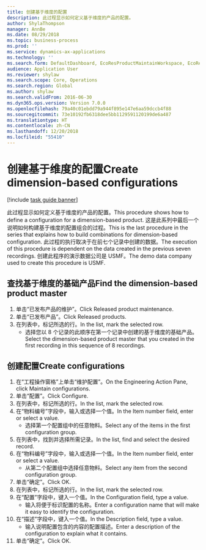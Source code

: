 ```yaml
---
title: 创建基于维度的配置
description: 此过程显示如何定义基于维度的产品的配置。
author: ShylaThompson
manager: AnnBe
ms.date: 08/29/2018
ms.topic: business-process
ms.prod: ''
ms.service: dynamics-ax-applications
ms.technology: ''
ms.search.form: DefaultDashboard, EcoResProductMaintainWorkspace, EcoResProductOpenCasesFormPart, EcoResProductDetailsExtended, EcoResDimensionBasedConfiguration, ConfigChooseFromRoute, ConfigChooseFromGroup, ConfigChoiceApprove
audience: Application User
ms.reviewer: shylaw
ms.search.scope: Core, Operations
ms.search.region: Global
ms.author: shylaw
ms.search.validFrom: 2016-06-30
ms.dyn365.ops.version: Version 7.0.0
ms.openlocfilehash: 79a40c01ebdd79a944f895e147e6aa59dccb4f88
ms.sourcegitcommit: 73e10192fb6318dee5bb1129591120199de6a487
ms.translationtype: HT
ms.contentlocale: zh-CN
ms.lasthandoff: 12/20/2018
ms.locfileid: "55410"
---
```

# <a name="create-dimension-based-configurations"></a><span data-ttu-id="80e3a-103">创建基于维度的配置</span><span class="sxs-lookup"><span data-stu-id="80e3a-103">Create dimension-based configurations</span></span>

[!include [task guide banner](../../includes/task-guide-banner.md)]

<span data-ttu-id="80e3a-104">此过程显示如何定义基于维度的产品的配置。</span><span class="sxs-lookup"><span data-stu-id="80e3a-104">This procedure shows how to define a configuration for a dimension-based product.</span></span> <span data-ttu-id="80e3a-105">这是此系列中最后一个说明如何构建基于维度的配置组合的过程。</span><span class="sxs-lookup"><span data-stu-id="80e3a-105">This is the last procedure in the series that explains how to build combinations for dimension-based configuration.</span></span> <span data-ttu-id="80e3a-106">此过程的执行取决于在前七个记录中创建的数据。</span><span class="sxs-lookup"><span data-stu-id="80e3a-106">The execution of this procedure is dependent on the data created in the previous seven recordings.</span></span> <span data-ttu-id="80e3a-107">创建此程序的演示数据公司是 USMF。</span><span class="sxs-lookup"><span data-stu-id="80e3a-107">The demo data company used to create this procedure is USMF.</span></span>


## <a name="find-the-dimension-based-product-master"></a><span data-ttu-id="80e3a-108">查找基于维度的基础产品</span><span class="sxs-lookup"><span data-stu-id="80e3a-108">Find the dimension-based product master</span></span>
1. <span data-ttu-id="80e3a-109">单击“已发布产品的维护”。</span><span class="sxs-lookup"><span data-stu-id="80e3a-109">Click Released product maintenance.</span></span>
2. <span data-ttu-id="80e3a-110">单击“已发布产品”。</span><span class="sxs-lookup"><span data-stu-id="80e3a-110">Click Released products.</span></span>
3. <span data-ttu-id="80e3a-111">在列表中，标记所选的行。</span><span class="sxs-lookup"><span data-stu-id="80e3a-111">In the list, mark the selected row.</span></span>
    * <span data-ttu-id="80e3a-112">选择您以 8 个记录的此顺序在第一个记录中创建的基于维度的基础产品。</span><span class="sxs-lookup"><span data-stu-id="80e3a-112">Select the dimension-based product master that you created in the first recording in this sequence of 8 recordings.</span></span>  

## <a name="create-configurations"></a><span data-ttu-id="80e3a-113">创建配置</span><span class="sxs-lookup"><span data-stu-id="80e3a-113">Create configurations</span></span>
1. <span data-ttu-id="80e3a-114">在“工程操作窗格”上单击“维护配置”。</span><span class="sxs-lookup"><span data-stu-id="80e3a-114">On the Engineering Action Pane, click Maintain configurations.</span></span>
2. <span data-ttu-id="80e3a-115">单击“配置”。</span><span class="sxs-lookup"><span data-stu-id="80e3a-115">Click Configure.</span></span>
3. <span data-ttu-id="80e3a-116">在列表中，标记所选的行。</span><span class="sxs-lookup"><span data-stu-id="80e3a-116">In the list, mark the selected row.</span></span>
4. <span data-ttu-id="80e3a-117">在“物料编号”字段中，输入或选择一个值。</span><span class="sxs-lookup"><span data-stu-id="80e3a-117">In the Item number field, enter or select a value.</span></span>
    * <span data-ttu-id="80e3a-118">选择第一个配置组中的任意物料。</span><span class="sxs-lookup"><span data-stu-id="80e3a-118">Select any of the items in the first configuration group.</span></span>  
5. <span data-ttu-id="80e3a-119">在列表中，找到并选择所需记录。</span><span class="sxs-lookup"><span data-stu-id="80e3a-119">In the list, find and select the desired record.</span></span>
6. <span data-ttu-id="80e3a-120">在“物料编号”字段中，输入或选择一个值。</span><span class="sxs-lookup"><span data-stu-id="80e3a-120">In the Item number field, enter or select a value.</span></span>
    * <span data-ttu-id="80e3a-121">从第二个配置组中选择任意物料。</span><span class="sxs-lookup"><span data-stu-id="80e3a-121">Select any item from the second configuration group.</span></span>  
7. <span data-ttu-id="80e3a-122">单击“确定”。</span><span class="sxs-lookup"><span data-stu-id="80e3a-122">Click OK.</span></span>
8. <span data-ttu-id="80e3a-123">在列表中，标记所选的行。</span><span class="sxs-lookup"><span data-stu-id="80e3a-123">In the list, mark the selected row.</span></span>
9. <span data-ttu-id="80e3a-124">在“配置”字段中，键入一个值。</span><span class="sxs-lookup"><span data-stu-id="80e3a-124">In the Configuration field, type a value.</span></span>
    * <span data-ttu-id="80e3a-125">输入将便于标识配置的名称。</span><span class="sxs-lookup"><span data-stu-id="80e3a-125">Enter a configuration name that will make it easy to identify the configuration.</span></span>  
10. <span data-ttu-id="80e3a-126">在“描述”字段中，键入一个值。</span><span class="sxs-lookup"><span data-stu-id="80e3a-126">In the Description field, type a value.</span></span>
    * <span data-ttu-id="80e3a-127">输入说明配置包含的内容的配置描述。</span><span class="sxs-lookup"><span data-stu-id="80e3a-127">Enter a description of the configuration to explain what it contains.</span></span>  
11. <span data-ttu-id="80e3a-128">单击“确定”。</span><span class="sxs-lookup"><span data-stu-id="80e3a-128">Click OK.</span></span>

